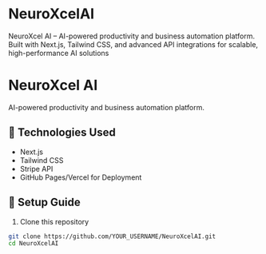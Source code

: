 # NeuroXcelAI
NeuroXcel AI – AI-powered productivity and business automation platform. Built with Next.js, Tailwind CSS, and advanced API integrations for scalable, high-performance AI solutions
# NeuroXcel AI
AI-powered productivity and business automation platform.

## 🚀 Technologies Used
- Next.js
- Tailwind CSS
- Stripe API
- GitHub Pages/Vercel for Deployment

## 📌 Setup Guide
1. Clone this repository  
```sh
git clone https://github.com/YOUR_USERNAME/NeuroXcelAI.git
cd NeuroXcelAI
